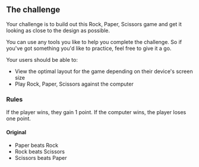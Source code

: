
## The challenge

Your challenge is to build out this Rock, Paper, Scissors game and get it looking as close to the design as possible.

You can use any tools you like to help you complete the challenge. So if you've got something you'd like to practice, feel free to give it a go.

Your users should be able to:

- View the optimal layout for the game depending on their device's screen size
- Play Rock, Paper, Scissors against the computer


### Rules

If the player wins, they gain 1 point. If the computer wins, the player loses one point.

#### Original

- Paper beats Rock
- Rock beats Scissors
- Scissors beats Paper

